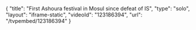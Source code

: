 {
    "title": "First Ashoura festival in Mosul since defeat of IS",
    "type": "solo",
    "layout": "iframe-static",
    "videoId": "123186394",
    "url": "\/tvpembed\/123186394"
}